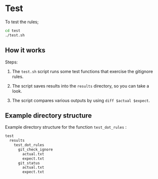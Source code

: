 # Test

To test the rules;

```sh
cd test
./test.sh
```


## How it works

Steps:

1. The `test.sh` script runs some test functions that exercise the gitignore rules.

2. The script saves results into the `results` directory, so you can take a look.

3. The script compares various outputs by using `diff $actual $expect`.


## Example directory structure

Example directory structure for the function `test_dot_rules` :

```txt
test
  results
    test_dot_rules
      git_check_ignore
        actual.txt
        expect.txt
      git_status
        actual.txt
        expect.txt
```
